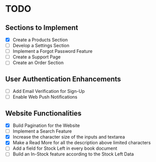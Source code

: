 # TODO

## Sections to Implement
- [x] Create a Products Section
- [ ] Develop a Settings Section
- [ ] Implement a Forgot Password Feature
- [ ] Create a Support Page
- [ ] Create an Order Section

## User Authentication Enhancements
- [ ] Add Email Verification for Sign-Up
- [ ] Enable Web Push Notifications

## Website Functionalities
- [x] Build Pagination for the Website
- [ ] Implement a Search Feature
- [x] Increase the character size of the inputs and textarea
- [x] Make a Read More for all the description above limited characters
- [ ] Add a field for Stock Left in every book document
- [ ] Build an In-Stock feature according to the Stock Left Data
